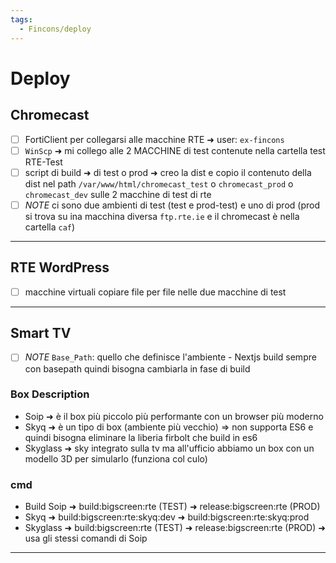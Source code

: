 ```yaml
---
tags:
  - Fincons/deploy
---
```


# Deploy

## Chromecast

- [ ] FortiClient per collegarsi alle macchine RTE ➜ user: `ex-fincons`
- [ ] `WinScp` ➜ mi collego alle 2 MACCHINE di test contenute nella cartella test RTE-Test
- [ ] script di build ➜ di test o prod ➜ creo la dist e copio il contenuto della dist nel path `/var/www/html/chromecast_test` o `chromecast_prod` o `chromecast_dev` sulle 2 macchine di test di rte
- [ ] _NOTE_ ci sono due ambienti di test (test e prod-test) e uno di prod (prod si trova su ina macchina diversa `ftp.rte.ie` e il chromecast è nella cartella `caf`)

---

## RTE WordPress

- [ ] macchine virtuali copiare file per file nelle due macchine di test

---

## Smart TV

- [ ] _NOTE_ `Base_Path`: quello che definisce l'ambiente - Nextjs build sempre con basepath quindi bisogna cambiarla in fase di build

### Box Description

- Soip ➜ è il box più piccolo più performante con un browser più moderno
- Skyq ➜ è un tipo di box (ambiente più vecchio) => non supporta ES6 e quindi bisogna eliminare la liberia firbolt che build in es6
- Skyglass ➜ sky integrato sulla tv ma all'ufficio abbiamo un box con un modello 3D per simularlo (funziona col culo)

### cmd

- Build Soip ➜ build:bigscreen:rte (TEST) ➜ release:bigscreen:rte (PROD)
- Skyq ➜ build:bigscreen:rte:skyq:dev ➜ build:bigscreen:rte:skyq:prod
- Skyglass ➜ build:bigscreen:rte (TEST) ➜ release:bigscreen:rte (PROD) ➜ usa gli stessi comandi di Soip

---
